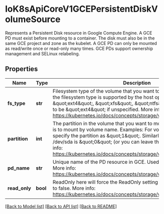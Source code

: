 # IoK8sApiCoreV1GCEPersistentDiskVolumeSource

Represents a Persistent Disk resource in Google Compute Engine.  A GCE PD must exist before mounting to a container. The disk must also be in the same GCE project and zone as the kubelet. A GCE PD can only be mounted as read/write once or read-only many times. GCE PDs support ownership management and SELinux relabeling.
## Properties
Name | Type | Description | Notes
------------ | ------------- | ------------- | -------------
**fs_type** | **str** | Filesystem type of the volume that you want to mount. Tip: Ensure that the filesystem type is supported by the host operating system. Examples: \&quot;ext4\&quot;, \&quot;xfs\&quot;, \&quot;ntfs\&quot;. Implicitly inferred to be \&quot;ext4\&quot; if unspecified. More info: https://kubernetes.io/docs/concepts/storage/volumes#gcepersistentdisk | [optional] 
**partition** | **int** | The partition in the volume that you want to mount. If omitted, the default is to mount by volume name. Examples: For volume /dev/sda1, you specify the partition as \&quot;1\&quot;. Similarly, the volume partition for /dev/sda is \&quot;0\&quot; (or you can leave the property empty). More info: https://kubernetes.io/docs/concepts/storage/volumes#gcepersistentdisk | [optional] 
**pd_name** | **str** | Unique name of the PD resource in GCE. Used to identify the disk in GCE. More info: https://kubernetes.io/docs/concepts/storage/volumes#gcepersistentdisk | 
**read_only** | **bool** | ReadOnly here will force the ReadOnly setting in VolumeMounts. Defaults to false. More info: https://kubernetes.io/docs/concepts/storage/volumes#gcepersistentdisk | [optional] 

[[Back to Model list]](../README.md#documentation-for-models) [[Back to API list]](../README.md#documentation-for-api-endpoints) [[Back to README]](../README.md)


